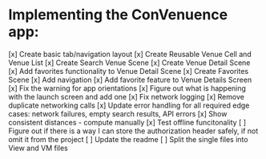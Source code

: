 #  Implementing the ConVenuence app:

[x] Create basic tab/navigation layout
[x] Create Reusable Venue Cell and Venue List
[x] Create Search Venue Scene
[x] Create Venue Detail Scene
[x] Add favorites functionality to Venue Detail Scene
[x] Create Favorites Scene
[x] Add navigation
[x] Add favorite feature to Venue Details Screen
[x] Fix the warning for app orientations
[x] Figure out what is happening with the launch screen and add one
[x] Fix network logging
[x] Remove duplicate networking calls
[x] Update error handling for all required edge cases: network failures, empty search results, API errors
[x] Show consistent distances - compute manually
[x] Test offline funcitonality
[ ] Figure out if there is a way I can store the authorization header safely, if not omit it from the project
[ ] Update the readme
[ ] Split the single files into View and VM files

